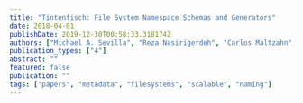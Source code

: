 ```yaml
---
title: "Tintenfisch: File System Namespace Schemas and Generators"
date: 2018-04-01
publishDate: 2019-12-30T00:58:33.318174Z
authors: ["Michael A. Sevilla", "Reza Nasirigerdeh", "Carlos Maltzahn", "Jeff LeFevre", "Noah Watkins", "Peter Alvaro", "Margaret Lawson", "Jay Lofstead", "Jim Pivarski"]
publication_types: ["4"]
abstract: ""
featured: false
publication: ""
tags: ["papers", "metadata", "filesystems", "scalable", "naming"]
---
```



